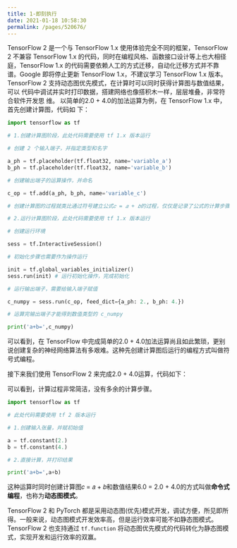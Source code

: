 ```yaml
---
title: 1-即刻执行
date: 2021-01-18 10:58:30
permalink: /pages/520676/
---
```

TensorFlow 2 是一个与 TensorFlow 1.x 使用体验完全不同的框架，TensorFlow 2 不兼容
TensorFlow 1.x 的代码，同时在编程风格、函数接口设计等上也大相径庭，TensorFlow 1.x
的代码需要依赖人工的方式迁移，自动化迁移方式并不靠谱。Google 即将停止更新
TensorFlow 1.x，不建议学习 TensorFlow 1.x 版本。
TensorFlow 2 支持动态图优先模式，在计算时可以同时获得计算图与数值结果，可以
代码中调试并实时打印数据，搭建网络也像搭积木一样，层层堆叠，非常符合软件开发思
维。
以简单的2.0 + 4.0的加法运算为例，在 TensorFlow 1.x 中，首先创建计算图，代码如
下：

```python
import tensorflow as tf

# 1.创建计算图阶段，此处代码需要使用 tf 1.x 版本运行

# 创建 2 个输入端子，并指定类型和名字

a_ph = tf.placeholder(tf.float32, name='variable_a')
b_ph = tf.placeholder(tf.float32, name='variable_b')

# 创建输出端子的运算操作，并命名

c_op = tf.add(a_ph, b_ph, name='variable_c')

# 创建计算图的过程就类比通过符号建立公式𝑐 = 𝑎 + 𝑏的过程，仅仅是记录了公式的计算步骤，并没有实际计算公式的数值结果，需要通过运行公式的输出端子𝑐，并赋值𝑎 = 2.0, 𝑏 = 4.0才能获得𝑐的数值结果，代码如下：

# 2.运行计算图阶段，此处代码需要使用 tf 1.x 版本运行

# 创建运行环境

sess = tf.InteractiveSession()

# 初始化步骤也需要作为操作运行

init = tf.global_variables_initializer()
sess.run(init) # 运行初始化操作，完成初始化

# 运行输出端子，需要给输入端子赋值

c_numpy = sess.run(c_op, feed_dict={a_ph: 2., b_ph: 4.})

# 运算完输出端子才能得到数值类型的 c_numpy

print('a+b=',c_numpy)
```

可以看到，在 TensorFlow 中完成简单的2.0 + 4.0加法运算尚且如此繁琐，更别说创建复杂的神经网络算法有多艰难。这种先创建计算图后运行的编程方式叫做符号式编程。

接下来我们使用 TensorFlow 2 来完成2.0 + 4.0运算，代码如下：

可以看到，计算过程非常简洁，没有多余的计算步骤。

```python
import tensorflow as tf

# 此处代码需要使用 tf 2 版本运行

# 1.创建输入张量，并赋初始值

a = tf.constant(2.)
b = tf.constant(4.)

# 2.直接计算，并打印结果

print('a+b=',a+b)
```

这种运算时同时创建计算图𝑐 = 𝑎 + 𝑏和数值结果6.0 = 2.0 + 4.0的方式叫做**命令式编程**，也称为**动态图模式**。

TensorFlow 2 和 PyTorch 都是采用动态图(优先)模式开发，调试方便，所见即所得。一般来说，动态图模式开发效率高，但是运行效率可能不如静态图模式。TensorFlow 2 也支持通过 `tf.function` 将动态图优先模式的代码转化为静态图模式，实现开发和运行效率的双赢。

